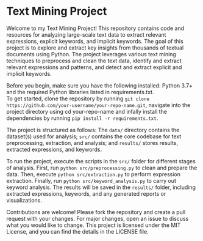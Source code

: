 # Text Mining Project  
Welcome to my Text Mining Project! This repository contains code and resources for analyzing large-scale text data to extract relevant expressions, explicit keywords, and implicit keywords. The goal of this project is to explore and extract key insights from thousands of textual documents using Python. The project leverages various text mining techniques to preprocess and clean the text data, identify and extract relevant expressions and patterns, and detect and extract explicit and implicit keywords.

Before you begin, make sure you have the following installed: Python 3.7+ and the required Python libraries listed in requirements.txt.  
To get started, clone the repository by running `git clone https://github.com/your-username/your-repo-name.git`, navigate into the project directory using cd your-repo-name and infally install the dependencies by running `pip install -r requirements.txt`.

The project is structured as follows: The `data/` directory contains the dataset(s) used for analysis; `src/` contains the core codebase for text preprocessing, extraction, and analysis; and `results/` stores results, extracted expressions, and keywords.

To run the project, execute the scripts in the `src/` folder for different stages of analysis. First, run `python src/preprocessing.py` to clean and prepare the data. Then, execute `python src/extraction.py` to perform expression extraction. Finally, run `python src/keyword_analysis.py` to carry out keyword analysis. The results will be saved in the `results/` folder, including extracted expressions, keywords, and any generated reports or visualizations.

Contributions are welcome! Please fork the repository and create a pull request with your changes. For major changes, open an issue to discuss what you would like to change. This project is licensed under the MIT License, and you can find the details in the LICENSE file.
